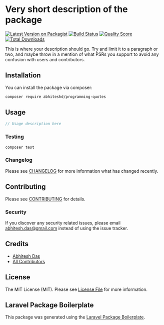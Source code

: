 # Very short description of the package

[![Latest Version on Packagist](https://img.shields.io/packagist/v/abhiteshd/programming-quotes.svg?style=flat-square)](https://packagist.org/packages/abhiteshd/programming-quotes)
[![Build Status](https://img.shields.io/travis/abhiteshd/programming-quotes/master.svg?style=flat-square)](https://travis-ci.org/abhiteshd/programming-quotes)
[![Quality Score](https://img.shields.io/scrutinizer/g/abhiteshd/programming-quotes.svg?style=flat-square)](https://scrutinizer-ci.com/g/abhiteshd/programming-quotes)
[![Total Downloads](https://img.shields.io/packagist/dt/abhiteshd/programming-quotes.svg?style=flat-square)](https://packagist.org/packages/abhiteshd/programming-quotes)

This is where your description should go. Try and limit it to a paragraph or two, and maybe throw in a mention of what PSRs you support to avoid any confusion with users and contributors.

## Installation

You can install the package via composer:

```bash
composer require abhiteshd/programming-quotes
```

## Usage

``` php
// Usage description here
```

### Testing

``` bash
composer test
```

### Changelog

Please see [CHANGELOG](CHANGELOG.md) for more information what has changed recently.

## Contributing

Please see [CONTRIBUTING](CONTRIBUTING.md) for details.

### Security

If you discover any security related issues, please email abhitesh.das@gmail.com instead of using the issue tracker.

## Credits

- [Abhitesh Das](https://github.com/abhiteshd)
- [All Contributors](../../contributors)

## License

The MIT License (MIT). Please see [License File](LICENSE.md) for more information.

## Laravel Package Boilerplate

This package was generated using the [Laravel Package Boilerplate](https://laravelpackageboilerplate.com).